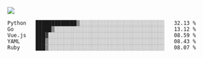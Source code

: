 ![](https://github-profile-summary-cards.vercel.app/api/cards/profile-details?username=igtm&theme=dracula)
<!--START_SECTION:waka-->
```text
Python   █████████████▒░░░░░░░░░░░░░░░░░░░░░░░░░░░   32.13 % 
Go       █████▒░░░░░░░░░░░░░░░░░░░░░░░░░░░░░░░░░░░   13.12 % 
Vue.js   ███▓░░░░░░░░░░░░░░░░░░░░░░░░░░░░░░░░░░░░░   08.59 % 
YAML     ███▒░░░░░░░░░░░░░░░░░░░░░░░░░░░░░░░░░░░░░   08.43 % 
Ruby     ███▒░░░░░░░░░░░░░░░░░░░░░░░░░░░░░░░░░░░░░   08.07 % 
```
<!--END_SECTION:waka-->
